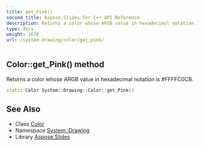 ```yaml
---
title: get_Pink()
second_title: Aspose.Slides for C++ API Reference
description: Returns a color whose ARGB value in hexadecimal notation is #FFFFC0CB.
type: docs
weight: 1678
url: /system.drawing/color/get_pink/
---
```

## Color::get_Pink() method


Returns a color whose ARGB value in hexadecimal notation is #FFFFC0CB.

```cpp
static Color System::Drawing::Color::get_Pink()
```

## See Also

* Class [Color](../)
* Namespace [System::Drawing](../../)
* Library [Aspose.Slides](../../../)